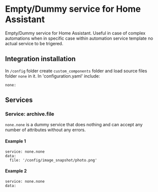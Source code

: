 # Empty/Dummy service for Home Assistant
Empty/Dummy service for Home Assistant. Useful in case of complex automations when in specific case within automation service template no actual service to be trigered.


## Integration installation
In `/config` folder create `custom_components` folder and load source files folder `none` in it. In 'configuration.yaml' include:
```
none:
```

## Services
### Service: archive.file
`none.none` is a dummy service that does nothing and can accept any number of attributes without any errors.

#### Example 1
```
service: none.none
data:
  file: '/config/image_snapshot/photo.png'
```

#### Example 2
```
service: none.none
data:
```
